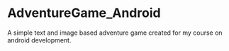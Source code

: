 # AdventureGame_Android

A simple text and image based adventure game created for my course on android development.
